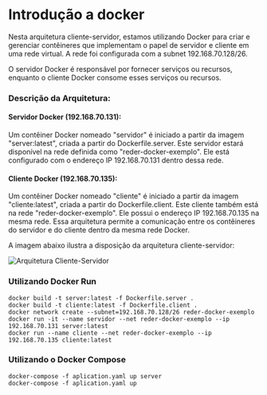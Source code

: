 # Introdução a docker

Nesta arquitetura cliente-servidor, estamos utilizando Docker para criar e gerenciar contêineres que implementam o papel de servidor e cliente em uma rede virtual. A rede foi configurada com a subnet 192.168.70.128/26.

O servidor Docker é responsável por fornecer serviços ou recursos, enquanto o cliente Docker consome esses serviços ou recursos.

### Descrição da Arquitetura:

#### Servidor Docker (192.168.70.131):

Um contêiner Docker nomeado "servidor" é iniciado a partir da imagem "server:latest", criada a partir do Dockerfile.server.
Este servidor estará disponível na rede definida como "reder-docker-exemplo".
Ele está configurado com o endereço IP 192.168.70.131 dentro dessa rede.

#### Cliente Docker (192.168.70.135):

Um contêiner Docker nomeado "cliente" é iniciado a partir da imagem "cliente:latest", criada a partir do Dockerfile.client.
Este cliente também está na rede "reder-docker-exemplo".
Ele possui o endereço IP 192.168.70.135 na mesma rede.
Essa arquitetura permite a comunicação entre os contêineres do servidor e do cliente dentro da mesma rede Docker.

A imagem abaixo ilustra a disposição da arquitetura cliente-servidor:


![Arquitetura Cliente-Servidor](docs/imagens/arquitetura.png)


### Utilizando Docker Run

```
docker build -t server:latest -f Dockerfile.server .
docker build -t cliente:latest -f Dockerfile.client .
docker network create --subnet=192.168.70.128/26 reder-docker-exemplo
docker run -it --name servidor --net reder-docker-exemplo --ip 192.168.70.131 server:latest 
docker run --name cliente --net reder-docker-exemplo --ip 192.168.70.135 cliente:latest
```

### Utilizando o Docker Compose

```
docker-compose -f aplication.yaml up server
docker-compose -f aplication.yaml up
```